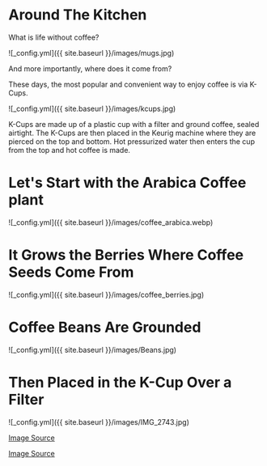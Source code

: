 # Around The Kitchen


What is life without coffee?


![_config.yml]({{ site.baseurl }}/images/mugs.jpg)


And more importantly, where does it come from?


These days, the most popular and convenient way to enjoy coffee is via K-Cups. 

![_config.yml]({{ site.baseurl }}/images/kcups.jpg)

K-Cups are made up of a plastic cup with a filter and ground coffee, sealed airtight. The K-Cups are then placed in the Keurig machine where they are pierced on the top and bottom. Hot pressurized water then enters the cup from the top and hot coffee is made.


# Let's Start with the Arabica Coffee plant
![_config.yml]({{ site.baseurl }}/images/coffee_arabica.webp)


# It Grows the Berries Where Coffee Seeds Come From
![_config.yml]({{ site.baseurl }}/images/coffee_berries.jpg)


# Coffee Beans Are Grounded
![_config.yml]({{ site.baseurl }}/images/Beans.jpg)


# Then Placed in the K-Cup Over a Filter
![_config.yml]({{ site.baseurl }}/images/IMG_2743.jpg)

[Image Source](http://www.jameshedberg.com/lettera/wp-content/uploads/2012/03/IMG_2743.jpg)

[Image Source](https://www.toomerscoffee.com/wp-content/uploads/2009/07/cherries_big.jpg)
